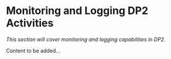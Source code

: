 # Monitoring and Logging DP2 Activities

*This section will cover monitoring and logging capabilities in DP2.*

Content to be added...